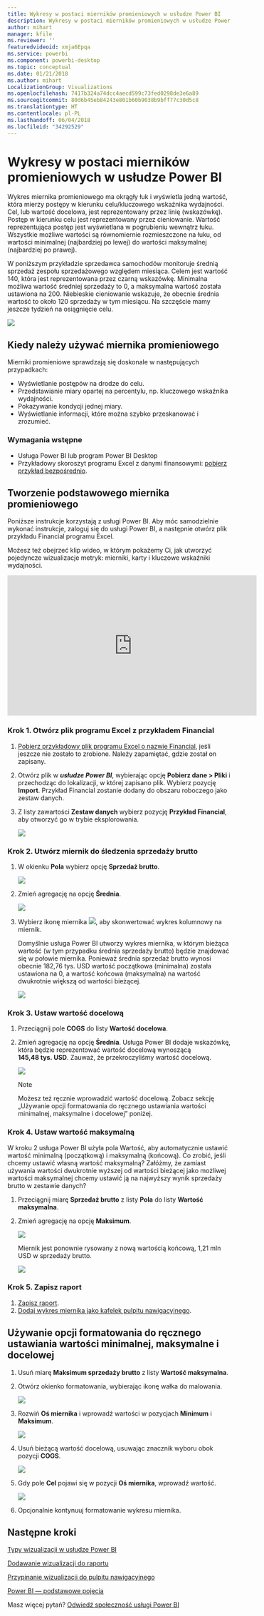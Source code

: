 ```yaml
---
title: Wykresy w postaci mierników promieniowych w usłudze Power BI
description: Wykresy w postaci mierników promieniowych w usłudze Power BI
author: mihart
manager: kfile
ms.reviewer: ''
featuredvideoid: xmja6Epqa
ms.service: powerbi
ms.component: powerbi-desktop
ms.topic: conceptual
ms.date: 01/21/2018
ms.author: mihart
LocalizationGroup: Visualizations
ms.openlocfilehash: 7417b324a74dcc4aecd599c73fed0298de3e6a89
ms.sourcegitcommit: 80d6b45eb84243e801b60b9038b9bff77c30d5c8
ms.translationtype: HT
ms.contentlocale: pl-PL
ms.lasthandoff: 06/04/2018
ms.locfileid: "34292529"
---
```

# <a name="radial-gauge-charts-in-power-bi"></a>Wykresy w postaci mierników promieniowych w usłudze Power BI
Wykres miernika promieniowego ma okrągły łuk i wyświetla jedną wartość, która mierzy postępy w kierunku celu/kluczowego wskaźnika wydajności.  Cel, lub wartość docelowa, jest reprezentowany przez linię (wskazówkę). Postęp w kierunku celu jest reprezentowany przez cieniowanie.  Wartość reprezentująca postęp jest wyświetlana w pogrubieniu wewnątrz łuku. Wszystkie możliwe wartości są równomiernie rozmieszczone na łuku, od wartości minimalnej (najbardziej po lewej) do wartości maksymalnej (najbardziej po prawej).

W poniższym przykładzie sprzedawca samochodów monitoruje średnią sprzedaż zespołu sprzedażowego względem miesiąca. Celem jest wartość 140, która jest reprezentowana przez czarną wskazówkę.  Minimalna możliwa wartość średniej sprzedaży to 0, a maksymalna wartość została ustawiona na 200.  Niebieskie cieniowanie wskazuje, że obecnie średnia wartość to około 120 sprzedaży w tym miesiącu. Na szczęście mamy jeszcze tydzień na osiągnięcie celu.

![](media/power-bi-visualization-radial-gauge-charts/gauge_m.png)

## <a name="when-to-use-a-radial-gauge"></a>Kiedy należy używać miernika promieniowego
Mierniki promieniowe sprawdzają się doskonale w następujących przypadkach:

* Wyświetlanie postępów na drodze do celu.
* Przedstawianie miary opartej na percentylu, np. kluczowego wskaźnika wydajności.
* Pokazywanie kondycji jednej miary.
* Wyświetlanie informacji, które można szybko przeskanować i zrozumieć.

### <a name="prerequisites"></a>Wymagania wstępne
 - Usługa Power BI lub program Power BI Desktop
 - Przykładowy skoroszyt programu Excel z danymi finansowymi: [pobierz przykład bezpośrednio](http://go.microsoft.com/fwlink/?LinkID=521962).

## <a name="create-a-basic-radial-gauge"></a>Tworzenie podstawowego miernika promieniowego
Poniższe instrukcje korzystają z usługi Power BI. Aby móc samodzielnie wykonać instrukcje, zaloguj się do usługi Power BI, a następnie otwórz plik przykładu Financial programu Excel.  

Możesz też obejrzeć klip wideo, w którym pokażemy Ci, jak utworzyć pojedyncze wizualizacje metryk: mierniki, karty i kluczowe wskaźniki wydajności.

<iframe width="560" height="315" src="https://www.youtube.com/embed/xmja6EpqaO0?list=PL1N57mwBHtN0JFoKSR0n-tBkUJHeMP2cP" frameborder="0" allowfullscreen></iframe>

### <a name="step-1-open-the-financial-sample-excel-file"></a>Krok 1. Otwórz plik programu Excel z przykładem Financial
1. [Pobierz przykładowy plik programu Excel o nazwie Financial](sample-financial-download.md), jeśli jeszcze nie zostało to zrobione. Należy zapamiętać, gdzie został on zapisany.

2. Otwórz plik w ***usłudze Power BI***, wybierając opcję **Pobierz dane \> Pliki** i przechodząc do lokalizacji, w której zapisano plik. Wybierz pozycję **Import**. Przykład Financial zostanie dodany do obszaru roboczego jako zestaw danych.

3. Z listy zawartości **Zestaw danych** wybierz pozycję **Przykład Financial**, aby otworzyć go w trybie eksplorowania.

    ![](media/power-bi-visualization-radial-gauge-charts/power-bi-dataset.png)

### <a name="step-2-create-a-gauge-to-track-gross-sales"></a>Krok 2. Utwórz miernik do śledzenia sprzedaży brutto
1. W okienku **Pola** wybierz opcję **Sprzedaż brutto**.
   
   ![](media/power-bi-visualization-radial-gauge-charts/grosssalesvalue_new.png)
2. Zmień agregację na opcję **Średnia**.
   
   ![](media/power-bi-visualization-radial-gauge-charts/changetoaverage_new.png)
3. Wybierz ikonę miernika ![](media/power-bi-visualization-radial-gauge-charts/gaugeicon_new.png), aby skonwertować wykres kolumnowy na miernik.
   
   Domyślnie usługa Power BI utworzy wykres miernika, w którym bieżąca wartość (w tym przypadku średnia sprzedaży brutto) będzie znajdować się w połowie miernika. Ponieważ średnia sprzedaż brutto wynosi obecnie 182,76 tys. USD wartość początkowa (minimalna) została ustawiona na 0, a wartość końcowa (maksymalna) na wartość dwukrotnie większą od wartości bieżącej.
   
   ![](media/power-bi-visualization-radial-gauge-charts/gauge_no_target.png)

### <a name="step-3-set-a-target-value"></a>Krok 3. Ustaw wartość docelową
1. Przeciągnij pole **COGS** do listy **Wartość docelowa**.
2. Zmień agregację na opcję **Średnia**.
   Usługa Power BI dodaje wskazówkę, która będzie reprezentować wartość docelową wynoszącą **145,48 tys. USD**. Zauważ, że przekroczyliśmy wartość docelową.
   
   ![](media/power-bi-visualization-radial-gauge-charts/gaugeinprogress_new.png)
   
   > [!NOTE]
   > Możesz też ręcznie wprowadzić wartość docelową.  Zobacz sekcję „Używanie opcji formatowania do ręcznego ustawiania wartości minimalnej, maksymalne i docelowej” poniżej.
   > 
   > 

### <a name="step-4-set-a-maximum-value"></a>Krok 4. Ustaw wartość maksymalną
W kroku 2 usługa Power BI użyła pola Wartość, aby automatycznie ustawić wartość minimalną (początkową) i maksymalną (końcową).  Co zrobić, jeśli chcemy ustawić własną wartość maksymalną?  Załóżmy, że zamiast używania wartości dwukrotnie wyższej od wartości bieżącej jako możliwej wartości maksymalnej chcemy ustawić ją na najwyższy wynik sprzedaży brutto w zestawie danych? 

1. Przeciągnij miarę **Sprzedaż brutto** z listy **Pola** do listy **Wartość maksymalna**.
2. Zmień agregację na opcję **Maksimum**.
   
   ![](media/power-bi-visualization-radial-gauge-charts/setmaximum_new.png)
   
   Miernik jest ponownie rysowany z nową wartością końcową, 1,21 mln USD w sprzedaży brutto.
   
   ![](media/power-bi-visualization-radial-gauge-charts/power-bi-final-gauge.png)

### <a name="step-5-save-your-report"></a>Krok 5. Zapisz raport
1. [Zapisz raport](service-report-save.md).
2. [Dodaj wykres miernika jako kafelek pulpitu nawigacyjnego](service-dashboard-tiles.md). 

## <a name="use-formatting-options-to-manually-set-minimum-maximum-and-target-values"></a>Używanie opcji formatowania do ręcznego ustawiania wartości minimalnej, maksymalne i docelowej
1. Usuń miarę **Maksimum sprzedaży brutto** z listy **Wartość maksymalna**.
2. Otwórz okienko formatowania, wybierając ikonę wałka do malowania.
   
   ![](media/power-bi-visualization-radial-gauge-charts/power-bi-roller.png)
3. Rozwiń **Oś miernika** i wprowadź wartości w pozycjach **Minimum** i **Maksimum**.
   
    ![](media/power-bi-visualization-radial-gauge-charts/power-bi-gauge-axis.png)
4. Usuń bieżącą wartość docelową, usuwając znacznik wyboru obok pozycji **COGS**.
   
    ![](media/power-bi-visualization-radial-gauge-charts/pbi_remove_target.png)
5. Gdy pole **Cel** pojawi się w pozycji **Oś miernika**, wprowadź wartość.
   
    ![](media/power-bi-visualization-radial-gauge-charts/power-bi-gauge-target.png)
6. Opcjonalnie kontynuuj formatowanie wykresu miernika.

## <a name="next-steps"></a>Następne kroki
[Typy wizualizacji w usłudze Power BI](power-bi-visualization-types-for-reports-and-q-and-a.md)

[Dodawanie wizualizacji do raportu](power-bi-report-add-visualizations-i.md)

[Przypinanie wizualizacji do pulpitu nawigacyjnego](service-dashboard-pin-tile-from-report.md)

[Power BI — podstawowe pojęcia](service-basic-concepts.md)

Masz więcej pytań? [Odwiedź społeczność usługi Power BI](http://community.powerbi.com/)

